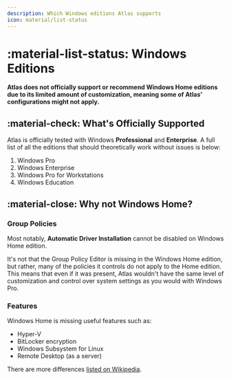 ```yaml
---
description: Which Windows editions Atlas supports
icon: material/list-status
---
```


# :material-list-status: Windows Editions

**Atlas does not officially support or recommend Windows Home editions due to its limited amount of customization, meaning some of Atlas' configurations might not apply.**

## :material-check: What's Officially Supported

Atlas is officially tested with Windows **Professional** and **Enterprise**. A full list of all the editions that should theoretically work without issues is below:

1. Windows Pro
1. Windows Enterprise
1. Windows Pro for Workstations
1. Windows Education

## :material-close: Why not Windows Home?

### Group Policies

Most notably, **Automatic Driver Installation** cannot be disabled on Windows Home edition.

It's not that the Group Policy Editor is missing in the Windows Home edition, but rather, many of the policies it controls do not apply to the Home edition. This means that even if it was present, Atlas wouldn't have the same level of customization and control over system settings as you would with Windows Pro.

### Features

Windows Home is missing useful features such as:

- Hyper-V
- BitLocker encryption
- Windows Subsystem for Linux
- Remote Desktop (as a server)

There are more differences [listed on Wikipedia](https://en.wikipedia.org/wiki/Windows_10_editions#Comparison_chart).
